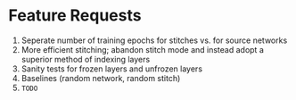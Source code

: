 # Feature Requests
1. Seperate number of training epochs for stitches vs. for source networks
2. More efficient stitching; abandon stitch mode and instead adopt a superior method of indexing layers
3. Sanity tests for frozen layers and unfrozen layers
4. Baselines (random network, random stitch)
5. `TODO`